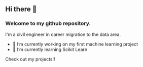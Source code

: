## Hi there 👋

### Welcome to my github repository.

I'm a civil engineer in career migration to the data area.



- 🔭 I’m currently working on my first machine learning project
- 🌱 I’m currently learning Scikit Learn

Check out my projects!!
